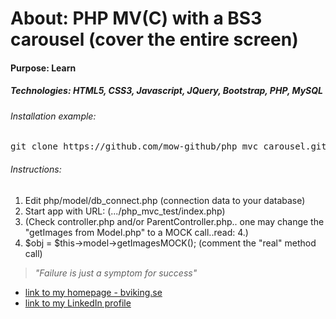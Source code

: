 # About: PHP MV(C) with a BS3 carousel (cover the entire screen)
#### Purpose: Learn
##### Technologies: HTML5, CSS3, Javascript, JQuery, Bootstrap, PHP, MySQL

###### Installation example:
<pre>git clone https://github.com/mow-github/php_mvc_carousel.git</pre>

###### Instructions:
1. Edit php/model/db_connect.php (connection data to your database)
2. Start app with URL: (.../php_mvc_test/index.php)
3. (Check controller.php and/or ParentController.php.. one may change the "getImages from Model.php" to a MOCK call..read: 4.)
4. $obj = $this->model->getImagesMOCK(); (comment the "real" method call)


> _"Failure is just a symptom for success"_
* [link to my homepage - bviking.se ](https://www.bviking.se)
* [link to my LinkedIn profile ](https://www.linkedin.com/in/mats-wikmar)